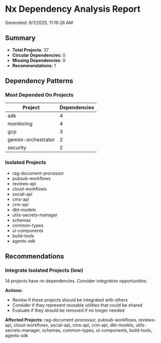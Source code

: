 # Nx Dependency Analysis Report

Generated: 9/1/2025, 11:16:26 AM

## Summary

- **Total Projects**: 37
- **Circular Dependencies**: 0
- **Missing Dependencies**: 0
- **Recommendations**: 1

## Dependency Patterns

### Most Depended On Projects

| Project | Dependencies |
| ------- | ------------ |
| adk | 4 |
| monitoring | 4 |
| gcp | 3 |
| gemini-orchestrator | 2 |
| security | 2 |

### Isolated Projects

- rag-document-processor
- pubsub-workflows
- reviews-api
- cloud-workflows
- social-api
- cms-api
- crm-api
- dbt-models
- utils-secrets-manager
- schemas
- common-types
- ui-components
- build-tools
- agents-sdk

## Recommendations

### Integrate Isolated Projects (low)

14 projects have no dependencies. Consider integration opportunities.

**Actions:**

- Review if these projects should be integrated with others
- Consider if they represent reusable utilities that could be shared
- Evaluate if they should be removed if no longer needed

**Affected Projects:** rag-document-processor, pubsub-workflows, reviews-api, cloud-workflows, social-api, cms-api, crm-api, dbt-models, utils-secrets-manager, schemas, common-types, ui-components, build-tools, agents-sdk

